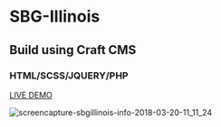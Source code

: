 # SBG-Illinois
## Build using Craft CMS
### HTML/SCSS/JQUERY/PHP


[LIVE DEMO](http://sbgillinois.info)

![screencapture-sbgillinois-info-2018-03-20-11_11_24](https://user-images.githubusercontent.com/26398311/37667222-79b0d9de-2c2f-11e8-8060-49e52524a58c.png)
